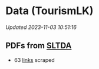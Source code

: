 # Data (TourismLK)
*Updated 2023-11-03 10:51:16*

## PDFs from [SLTDA](https://www.sltda.gov.lk/statistics)
* 63 [links](sltda/pdf) scraped